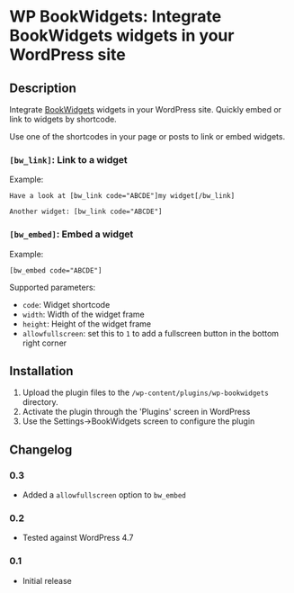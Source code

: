 # WP BookWidgets: Integrate BookWidgets widgets in your WordPress site

## Description

Integrate [BookWidgets](https://www.bookwidgets.com) widgets in your WordPress
site. Quickly embed or link to widgets by shortcode.

Use one of the shortcodes in your page or posts to link or embed widgets.

### `[bw_link]`: Link to a widget

Example: 

    Have a look at [bw_link code="ABCDE"]my widget[/bw_link]

    Another widget: [bw_link code="ABCDE"]

### `[bw_embed]`: Embed a widget

Example: 

    [bw_embed code="ABCDE"]

Supported parameters:

- `code`: Widget shortcode
- `width`: Width of the widget frame
- `height`: Height of the widget frame
- `allowfullscreen`: set this to `1` to add a fullscreen button in the bottom right corner


## Installation

1. Upload the plugin files to the `/wp-content/plugins/wp-bookwidgets` directory.
2. Activate the plugin through the 'Plugins' screen in WordPress
3. Use the Settings→BookWidgets screen to configure the plugin

## Changelog

### 0.3

- Added a `allowfullscreen` option to `bw_embed`

### 0.2

- Tested against WordPress 4.7

### 0.1

- Initial release

